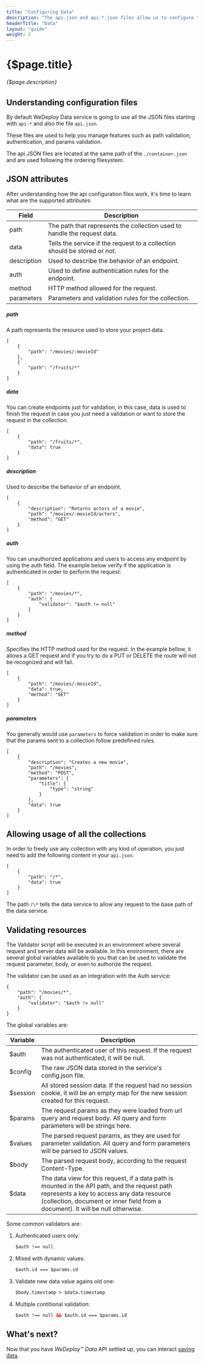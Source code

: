 ```yaml
---
title: "Configuring Data"
description: "The api.json and api-*.json files allow us to configure the accessible paths for each data service."
headerTitle: "Data"
layout: "guide"
weight: 2
---
```


# {$page.title}

###### {$page.description}

<article id="1">

## Understanding configuration files

By default WeDeploy Data service is going to use all the JSON files starting with `api-*` and also the file `api.json`.

These files are used to help you manage features such as path validation, authentication, and params validation.

The api JSON files are located at the same path of the `./container.json` and are used following the ordering filesystem.

</article>

<article id="2">

## JSON attributes

After understanding how the api configuration files work, it's time to learn what are the supported attributes:

| Field | Description |
| - | - |
| path | The path that represents the collection used to handle the request data. |
| data | Tells the service if the request to a collection should be stored or not. |
| description | Used to describe the behavior of an endpoint. |
| auth | Used to define authentication rules for the endpoint. |
| method | HTTP method allowed for the request. |
| parameters | Parameters and validation rules for the collection. |

##### path

A path represents the resource used to store your project data.

```application/json
[
	{
		"path": "/movies/:movieId"
	},
	{
		"path": "/fruits/*"
	}
]
```

##### data

You can create endpoints just for validation, in this case, data is used to finish the request in case you just need a validation or want to store the request in the collection.

```application/json
[
	{
		"path": "/fruits/*",
		"data": true
	}
]
```

##### description

Used to describe the behavior of an endpoint.

```application/json
[
	{
		"description": "Returns actors of a movie",
		"path": "/movies/:movieId/actors",
		"method": "GET"
	}
]
```

##### auth

You can unauthorized applications and users to access any endpoint by using the auth field. The example below verify if the application is authenticated in order to perform the request:

```application/json
[
	{
		"path": "/movies/*",
		"auth": {
			"validator": "$auth != null"
		}
	}
]
```

##### method

Specifies the HTTP method used for the request. In the example bellow, it allows a GET request and if you try to do a PUT or DELETE the route will not be recognized and will fail.

```application/json
[
	{
		"path": "/movies/:movieId",
		"data": true,
		"method": "GET"
	}
]
```

##### parameters

You generally would use `parameters` to force validation in order to make sure that the params sent to a collection follow predefined rules.

```application/json
[
	{
		"description": "Creates a new movie",
		"path": "/movies",
		"method": "POST",
		"parameters": {
			"title": {
				"type": "string"
			}
		},
		"data": true
	}
]
```

</article>

<article id="3">

## Allowing usage of all the collections

In order to freely use any collection with any kind of operation, you just need to add the following content in your `api.json`.

```application/json
[
	{
		"path": "/*",
		"data": true
	}
]
```

The path `/\*` tells the data service to allow any request to the base path of the data service.

</article>

<article id="4">

## Validating resources

The Validator script will be executed in an environment where several request and server data will be available. In this environment, there are several global variables available to you that can be used to validate the request parameter, body, or even to authorize the request.

The validator can be used as an integration with the Auth service:

```application/json
{
	"path": "/movies/*",
	"auth": {
		"validator": "$auth != null"
	}
}
```

The global variables are:

| Variable | Description |
| - | - |
| $auth | The authenticated user of this request. If the request was not authenticated, it will be null. |
| $config | The raw JSON data stored in the service's config.json file. |
| $session | All stored session data. If the request had no session cookie, it will be an empty map for the new session created for this request. |
| $params | The request params as they were loaded from url query and request body. All query and form parameters will be strings here. |
| $values | The parsed request params, as they are used for parameter validation. All query and form parameters will be parsed to JSON values. |
| $body | The parsed request body, according to the request Content-Type. |
| $data | The data view for this request, if a data path is mounted in the API path, and the request path represents a key to access any data resource (collection, document or inner field from a document). It will be null otherwise. |


Some common validators are:

<ol>

<li>Authenticated users only:</li>

```xml
$auth !== null
```

<li>Mixed with dynamic values:</li>

```xml
$auth.id === $params.id
```

<li>Validate new data value agains old one:</li>

```xml
$body.timestamp > $data.timestamp
```

<li>Multiple contitional validation:</li>

```xml
$auth !== null && $auth.id === $params.id
```

</ol>

</article>

## What's next?

Now that you have *WeDeploy™ Data* API settled up, you can interact [saving data](/docs/data/saving-data.html).
